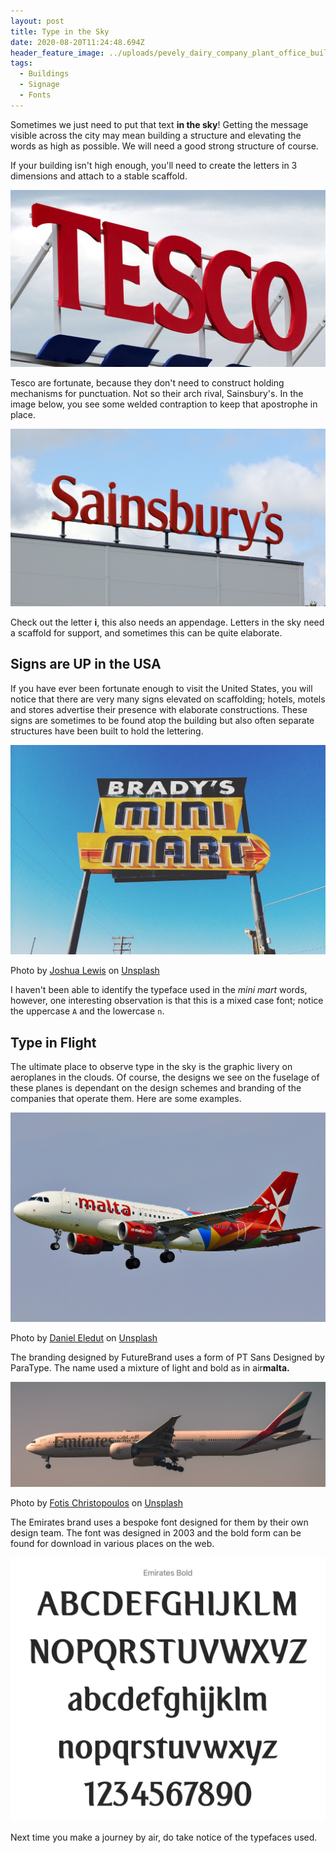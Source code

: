 ```yaml
---
layout: post
title: Type in the Sky
date: 2020-08-20T11:24:48.694Z
header_feature_image: ../uploads/pevely_dairy_company_plant_office_building.jpg
tags:
  - Buildings
  - Signage
  - Fonts
---
```

Sometimes we just need to put that text **in the sky**! Getting the message visible across the city may mean building a structure and elevating the words as high as possible. We will need a good strong structure of course.

If your building isn't high enough, you'll need to create the letters in 3 dimensions and attach to a stable scaffold.

![Tesco store. Image from SkyNews](../uploads/skynews-tesco-supermarket_4634438.jpg "Tesco store. Image from SkyNews")

Tesco are fortunate, because they don't need to construct holding mechanisms for punctuation. Not so their arch rival, Sainsbury's. In the image below, you see some welded contraption to keep that apostrophe in place.

![Sainsbury's in the sky](../uploads/shutterstock_1384561580.jpg "Sainsbury's in the sky")

Check out the letter **i**, this also needs an appendage. Letters in the sky need a scaffold for support, and sometimes this can be quite elaborate.

## Signs are UP in the USA

If you have ever been fortunate enough to visit the United States, you will notice that there are very many signs elevated on scaffolding; hotels, motels and stores advertise their presence with elaborate constructions.  These signs are sometimes to be found atop the building but also often separate structures have been built to hold the lettering.

![Brady's market, U.S. 395, Inyokern, CA, USA](../uploads/joshua-lewis-d8wkirgypyc-unsplash.jpg "Brady's market, U.S. 395, Inyokern, CA, USA")

Photo by [Joshua Lewis](https://unsplash.com/@joshuaaaronlewis?utm_source=unsplash&utm_medium=referral&utm_content=creditCopyText) on [Unsplash](https://unsplash.com/s/photos/motel-sign?utm_source=unsplash&utm_medium=referral&utm_content=creditCopyText)

I haven't been able to identify the typeface used in the *mini mart* words, however, one interesting observation is that this is a mixed case font; notice the uppercase `A` and the lowercase `n`.

## Type in Flight

The ultimate place to observe type in the sky is the graphic livery on aeroplanes in the clouds. Of course, the designs we see on the fuselage of these planes is dependant on the design schemes and branding of the companies that operate them. Here are some examples.

![A320 Air Malta landing at Orly Airport](../uploads/daniel-eledut-9qbk7fwoz1y-unsplash.jpg "A320 Air Malta landing at Orly Airport")

Photo by [Daniel Eledut](https://unsplash.com/@pixtolero2?utm_source=unsplash&utm_medium=referral&utm_content=creditCopyText) on [Unsplash](https://unsplash.com/s/photos/airplane-signage?utm_source=unsplash&utm_medium=referral&utm_content=creditCopyText)

The branding designed by FutureBrand uses a form of PT Sans Designed by ParaType. The name used a mixture of light and bold as in air**malta.**

![Boeing 777-300  Venizelos Airport](../uploads/fotis-christopoulos-u-dbs-qxkve-unsplash.jpg "Boeing 777-300  Venizelos Airport")

Photo by [Fotis Christopoulos](https://unsplash.com/@digitaldev?utm_source=unsplash&utm_medium=referral&utm_content=creditCopyText) on [Unsplash](https://unsplash.com/s/photos/%22emirates-airplane%22?utm_source=unsplash&utm_medium=referral&utm_content=creditCopyText)

The Emirates brand uses a bespoke font designed for them by their own design team. The font was designed in 2003 and the bold form can be found for download in various places on the web. 

![Here is the Emirates font](../uploads/screenshot-2020-08-25-at-10.39.19.png "Here is the Emirates font")

Next time you make a journey by air, do take notice of the typefaces used.